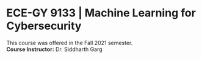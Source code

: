 # ECE-GY 9133 | Machine Learning for Cybersecurity

This course was offered in the Fall 2021 semester. </br>
**Course Instructor:** Dr. Siddharth Garg
